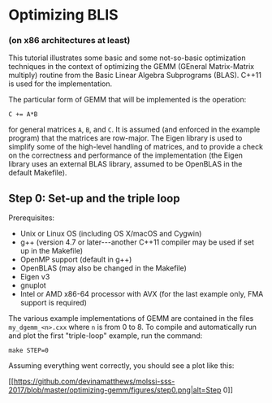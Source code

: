 # Optimizing BLIS

### (on x86 architectures at least)

This tutorial illustrates some basic and some not-so-basic optimization techniques in the context of optimizing the GEMM (GEneral Matrix-Matrix multiply) routine from the Basic Linear Algebra Subprograms (BLAS). C++11 is used for the implementation.

The particular form of GEMM that will be implemented is the operation:

`C += A*B`

for general matrices `A`, `B`, and `C`. It is assumed (and enforced in the example program) that the matrices are row-major. The Eigen library is used to simplify some of the high-level handling of matrices, and to provide a check on the correctness and performance of the implementation (the Eigen library uses an external BLAS library, assumed to be OpenBLAS in the default Makefile).

## Step 0: Set-up and the triple loop

Prerequisites:
 - Unix or Linux OS (including OS X/macOS and Cygwin)
 - g++ (version 4.7 or later---another C++11 compiler may be used if set up in the Makefile)
 - OpenMP support (default in g++)
 - OpenBLAS (may also be changed in the Makefile)
 - Eigen v3
 - gnuplot
 - Intel or AMD x86-64 processor with AVX (for the last example only, FMA support is required)

The various example implementations of GEMM are contained in the files `my_dgemm_<n>.cxx` where `n` is from 0 to 8. To compile and automatically run and plot the first "triple-loop" example, run the command:

```
make STEP=0
```

Assuming everything went correctly, you should see a plot like this:

[[https://github.com/devinamatthews/molssi-sss-2017/blob/master/optimizing-gemm/figures/step0.png|alt=Step 0]]

